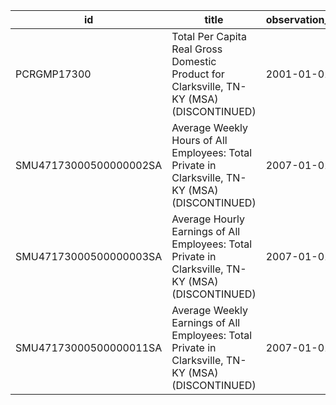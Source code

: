 | id                     | title                                                                                              | observation_start   | observation_end   |
|------------------------|----------------------------------------------------------------------------------------------------|---------------------|-------------------|
| PCRGMP17300            | Total Per Capita Real Gross Domestic Product for Clarksville, TN-KY (MSA) (DISCONTINUED)           | 2001-01-01          | 2017-01-01        |
| SMU47173000500000002SA | Average Weekly Hours of All Employees: Total Private in Clarksville, TN-KY (MSA) (DISCONTINUED)    | 2007-01-01          | 2022-03-01        |
| SMU47173000500000003SA | Average Hourly Earnings of All Employees: Total Private in Clarksville, TN-KY (MSA) (DISCONTINUED) | 2007-01-01          | 2022-03-01        |
| SMU47173000500000011SA | Average Weekly Earnings of All Employees: Total Private in Clarksville, TN-KY (MSA) (DISCONTINUED) | 2007-01-01          | 2022-03-01        |